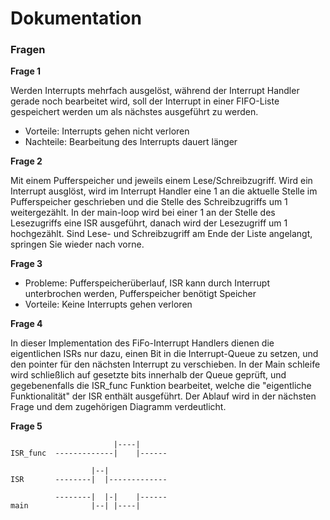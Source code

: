 # Dokumentation
### Fragen
**Frage 1**

Werden Interrupts mehrfach ausgelöst, während der Interrupt Handler gerade noch bearbeitet wird, soll der Interrupt in einer FIFO-Liste gespeichert werden um als nächstes ausgeführt zu werden.
- Vorteile: 
Interrupts gehen nicht verloren
- Nachteile:
Bearbeitung des Interrupts dauert länger

**Frage 2**

Mit einem Pufferspeicher und jeweils einem Lese/Schreibzugriff.
Wird ein Interrupt ausglöst, wird im Interrupt Handler eine 1 an die aktuelle Stelle im Pufferspeicher geschrieben und die Stelle des Schreibzugriffs um 1 weitergezählt.
In der main-loop wird bei einer 1 an der Stelle des Lesezugriffs eine ISR ausgeführt, danach wird der Lesezugriff um 1 hochgezählt.
Sind Lese- und Schreibzugriff am Ende der Liste angelangt, springen Sie wieder nach vorne.

**Frage 3**

- Probleme: Pufferspeicherüberlauf, ISR kann durch Interrupt unterbrochen werden, Pufferspeicher benötigt Speicher
- Vorteile: Keine Interrupts gehen verloren

**Frage 4**

In dieser Implementation des FiFo-Interrupt Handlers dienen die eigentlichen ISRs nur dazu, einen Bit in die Interrupt-Queue zu setzen, und den pointer für den nächsten Interrupt zu verschieben. In der Main schleife wird schließlich auf gesetzte bits innerhalb der Queue geprüft, und gegebenenfalls die ISR_func Funktion bearbeitet, welche die "eigentliche Funktionalität" der ISR enthält ausgeführt. Der Ablauf wird in der nächsten Frage und dem zugehörigen Diagramm verdeutlicht.

**Frage 5**
```
                       |----|   
ISR_func  -------------|    |------    

                  |--|
ISR       --------|  |-------------

          --------|  |-|    |------
main              |--| |----|
```

